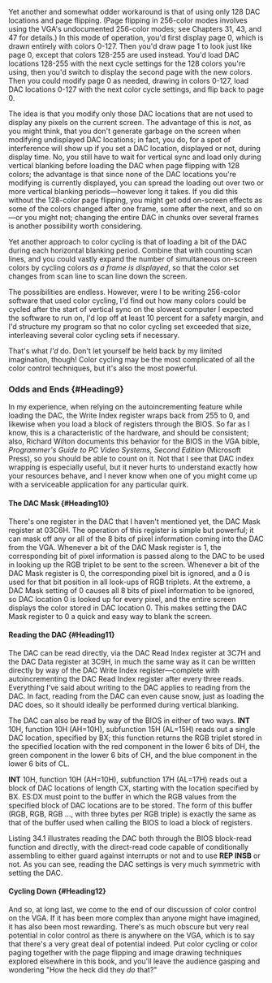 Yet another and somewhat odder workaround is that of using only 128 DAC
locations and page flipping. (Page flipping in 256-color modes involves
using the VGA's undocumented 256-color modes; see Chapters 31, 43, and
47 for details.) In this mode of operation, you'd first display page 0,
which is drawn entirely with colors 0-127. Then you'd draw page 1 to
look just like page 0, except that colors 128-255 are used instead.
You'd load DAC locations 128-255 with the next cycle settings for the
128 colors you're using, then you'd switch to display the second page
with the new colors. Then you could modify page 0 as needed, drawing in
colors 0-127, load DAC locations 0-127 with the next color cycle
settings, and flip back to page 0.

The idea is that you modify only those DAC locations that are not used
to display any pixels on the current screen. The advantage of this is
*not*, as you might think, that you don't generate garbage on the screen
when modifying undisplayed DAC locations; in fact, you do, for a spot of
interference will show up if you set a DAC location, displayed or not,
during display time. No, you still have to wait for vertical sync and
load only during vertical blanking before loading the DAC when page
flipping with 128 colors; the advantage is that since none of the DAC
locations you're modifying is currently displayed, you can spread the
loading out over two or more vertical blanking periods—however long it
takes. If you did this without the 128-color page flipping, you might
get odd on-screen effects as some of the colors changed after one frame,
some after the next, and so on—or you might not; changing the entire DAC
in chunks over several frames is another possibility worth considering.

Yet another approach to color cycling is that of loading a bit of the
DAC during each horizontal blanking period. Combine that with counting
scan lines, and you could vastly expand the number of simultaneous
on-screen colors by cycling colors *as a frame is displayed*, so that
the color set changes from scan line to scan line down the screen.

The possibilities are endless. However, were I to be writing 256-color
software that used color cycling, I'd find out how many colors could be
cycled after the start of vertical sync on the slowest computer I
expected the software to run on, I'd lop off at least 10 percent for a
safety margin, and I'd structure my program so that no color cycling set
exceeded that size, interleaving several color cycling sets if
necessary.

That's what *I'd* do. Don't let yourself be held back by my limited
imagination, though! Color cycling may be the most complicated of all
the color control techniques, but it's also the most powerful.

### Odds and Ends {#Heading9}

In my experience, when relying on the autoincrementing feature while
loading the DAC, the Write Index register wraps back from 255 to 0, and
likewise when you load a block of registers through the BIOS. So far as
I know, this is a characteristic of the hardware, and should be
consistent; also, Richard Wilton documents this behavior for the BIOS in
the VGA bible, *Programmer's Guide to PC Video Systems, Second Edition*
(Microsoft Press), so you should be able to count on it. Not that I see
that DAC index wrapping is especially useful, but it never hurts to
understand exactly how your resources behave, and I never know when one
of you might come up with a serviceable application for any particular
quirk.

#### The DAC Mask {#Heading10}

There's one register in the DAC that I haven't mentioned yet, the DAC
Mask register at 03C6H. The operation of this register is simple but
powerful; it can mask off any or all of the 8 bits of pixel information
coming into the DAC from the VGA. Whenever a bit of the DAC Mask
register is 1, the corresponding bit of pixel information is passed
along to the DAC to be used in looking up the RGB triplet to be sent to
the screen. Whenever a bit of the DAC Mask register is 0, the
corresponding pixel bit is ignored, and a 0 is used for that bit
position in all look-ups of RGB triplets. At the extreme, a DAC Mask
setting of 0 causes all 8 bits of pixel information to be ignored, so
DAC location 0 is looked up for every pixel, and the entire screen
displays the color stored in DAC location 0. This makes setting the DAC
Mask register to 0 a quick and easy way to blank the screen.

#### Reading the DAC {#Heading11}

The DAC can be read directly, via the DAC Read Index register at 3C7H
and the DAC Data register at 3C9H, in much the same way as it can be
written directly by way of the DAC Write Index register—complete with
autoincrementing the DAC Read Index register after every three reads.
Everything I've said about writing to the DAC applies to reading from
the DAC. In fact, reading from the DAC can even cause snow, just as
loading the DAC does, so it should ideally be performed during vertical
blanking.

The DAC can also be read by way of the BIOS in either of two ways.
**INT** 10H, function 10H (AH=10H), subfunction 15H (AL=15H) reads out a
single DAC location, specified by BX; this function returns the RGB
triplet stored in the specified location with the red component in the
lower 6 bits of DH, the green component in the lower 6 bits of CH, and
the blue component in the lower 6 bits of CL.

**INT** 10H, function 10H (AH=10H), subfunction 17H (AL=17H) reads out a
block of DAC locations of length CX, starting with the location
specified by BX. ES:DX must point to the buffer in which the RGB values
from the specified block of DAC locations are to be stored. The form of
this buffer (RGB, RGB, RGB ..., with three bytes per RGB triple) is
exactly the same as that of the buffer used when calling the BIOS to
load a block of registers.

Listing 34.1 illustrates reading the DAC both through the BIOS
block-read function and directly, with the direct-read code capable of
conditionally assembling to either guard against interrupts or not and
to use **REP INSB** or not. As you can see, reading the DAC settings is
very much symmetric with setting the DAC.

#### Cycling Down {#Heading12}

And so, at long last, we come to the end of our discussion of color
control on the VGA. If it has been more complex than anyone might have
imagined, it has also been most rewarding. There's as much obscure but
very real potential in color control as there is anywhere on the VGA,
which is to say that there's a very great deal of potential indeed. Put
color cycling or color paging together with the page flipping and image
drawing techniques explored elsewhere in this book, and you'll leave the
audience gasping and wondering "How the heck did they *do* that?"
